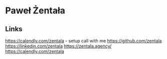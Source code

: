 # Paweł Żentała

## Links

https://calendly.com/zentala - setup call with me
https://github.com/zentala
https://linkedin.com/zentala
https://zentala.agency/
https://calendly.com/zentala 